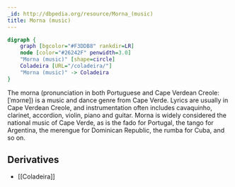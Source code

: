 ```yaml
---
_id: http://dbpedia.org/resource/Morna_(music)
title: Morna (music)
---
```


```dot
digraph {
	graph [bgcolor="#F3DDB8" rankdir=LR]
	node [color="#26242F" penwidth=3.0]
	"Morna (music)" [shape=circle]
	Coladeira [URL="/coladeira/"]
	"Morna (music)" -> Coladeira
}
```

The morna (pronunciation in both Portuguese and Cape Verdean Creole: [ˈmɔɾnɐ]) is a music and dance genre from Cape Verde. Lyrics are usually in Cape Verdean Creole, and instrumentation often includes cavaquinho, clarinet, accordion, violin, piano and guitar. Morna is widely considered the national music of Cape Verde, as is the fado for Portugal, the tango for Argentina, the merengue for Dominican Republic, the rumba for Cuba, and so on.

## Derivatives

- [[Coladeira]]
